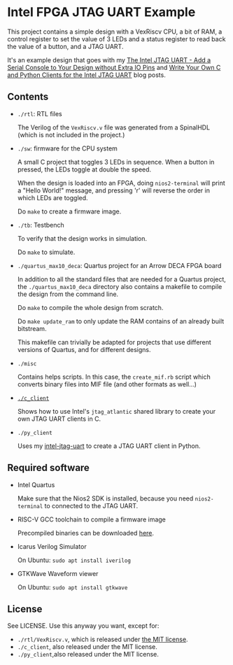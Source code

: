 
# Intel FPGA JTAG UART Example 

This project contains a simple design with a VexRiscv CPU, a bit
of RAM, a control register to set the value of 3 LEDs and a status
register to read back the value of a button, and a JTAG UART.

It's an example design that goes with my 
[The Intel JTAG UART - Add a Serial Console to Your Design without Extra IO Pins](https://tomverbeure.github.io/2021/05/02/Intel-JTAG-UART.html)
and
[Write Your Own C and Python Clients for the Intel JTAG UART](https://tomverbeure.github.io/2021/05/08/Write-Your-Own-C-and-Python-Clients-for-Intel-JTAG-UART-with-libjtag_atlantic.html)
blog posts.

## Contents

* `./rtl`: RTL files 

    The Verilog of the `VexRiscv.v` file was generated from a SpinalHDL 
    (which is not included in the project.)

* `./sw`: firmware for the CPU system 

    A small C project that toggles 3 LEDs in sequence. When a button in 
    pressed, the LEDs toggle at double the speed.

    When the design is loaded into an FPGA, doing `nios2-terminal` will print
    a "Hello World!" message, and pressing 'r' will reverse the order in which
    LEDs are toggled.

    Do `make` to create a firmware image.

* `./tb`: Testbench

    To verify that the design works in simulation.

    Do `make` to simulate.

* `./quartus_max10_deca`: Quartus project for an Arrow DECA FPGA board

    In addition to all the standard files that are needed for 
    a Quartus project, the `./quartus_max10_deca` directory also contains
    a makefile to compile the design from the command line. 

    Do `make` to compile the whole design from scratch.

    Do `make update_ram` to only update the RAM contains of an already built 
    bitstream.

    This makefile can trivially be adapted for projects that use different
    versions of Quartus, and for different designs.

* `./misc`

    Contains helps scripts. In this case, the `create_mif.rb` script which converts
    binary files into MIF file (and other formats as well...)

* [`./c_client`](./c_client)

    Shows how to use Intel's `jtag_atlantic` shared library to create your own
    JTAG UART clients in C. 

* `./py_client`

    Uses my [intel-jtag-uart](https://pypi.org/project/intel-jtag-uart/) to create
    a JTAG UART client in Python.

## Required software

* Intel Quartus  

    Make sure that the Nios2 SDK is installed, because you need `nios2-terminal` to
    connected to the JTAG UART.

* RISC-V GCC toolchain to compile a firmware image

    Precompiled binaries can be downloaded [here](https://github.com/sifive/freedom-tools/releases).

* Icarus Verilog Simulator

    On Ubuntu: `sudo apt install iverilog`

* GTKWave Waveform viewer

    On Ubuntu: `sudo apt install gtkwave`

## License

See LICENSE. Use this anyway you want, except for: 

* `./rtl/VexRiscv.v`, which is released under [the MIT license](https://github.com/SpinalHDL/VexRiscv/blob/master/LICENSE).
* `./c_client`, also released under the MIT license.
* `./py_client`,also released under the MIT license.


